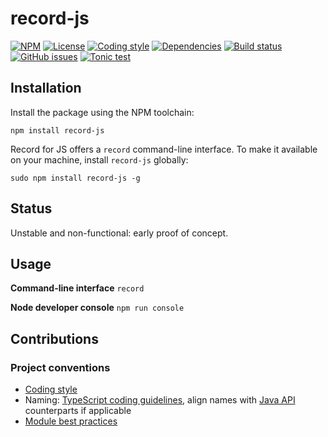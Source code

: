 # record-js
[![NPM](https://img.shields.io/npm/v/record-js.svg?maxAge=2592000&style=flat-square)](https://www.npmjs.com/package/record-js)
[![License](https://img.shields.io/npm/l/record-js.svg?style=flat-square)](https://github.com/checle/record-js/blob/master/LICENSE)
[![Coding style](https://img.shields.io/badge/code%20style-standard-blue.svg?style=flat-square)](http://standardjs.com/)
[![Dependencies](https://img.shields.io/david/checle/record-js.svg?maxAge=2592000&style=flat-square)](https://david-dm.org/checle/record-js)
[![Build status](https://img.shields.io/travis/checle/record-js/master.svg?style=flat-square)](https://travis-ci.org/checle/record-js)
[![GitHub issues](https://img.shields.io/github/issues/checle/record-js.svg?style=flat-square)](https://github.com/checle/record-js/issues)
[![Tonic test](https://img.shields.io/badge/npm-test-brightgreen.svg?style=flat-square)](https://tonicdev.com/npm/record-js)

## Installation

Install the package using the NPM toolchain:

    npm install record-js

Record for JS offers a `record` command-line interface. To make it available on your machine, install `record-js` globally:

    sudo npm install record-js -g

## Status

Unstable and non-functional: early proof of concept.

## Usage

**Command-line interface** `record`

**Node developer console** `npm run console`

## Contributions

### Project conventions

* [Coding style](https://github.com/feross/standard/blob/master/RULES.md)
* Naming: [TypeScript coding guidelines](https://github.com/Microsoft/TypeScript/wiki/Coding-guidelines), align names with [Java API](https://docs.oracle.com/javase/7/docs/api/overview-summary.html) counterparts if applicable
* [Module best practices](https://github.com/mattdesl/module-best-practices)

